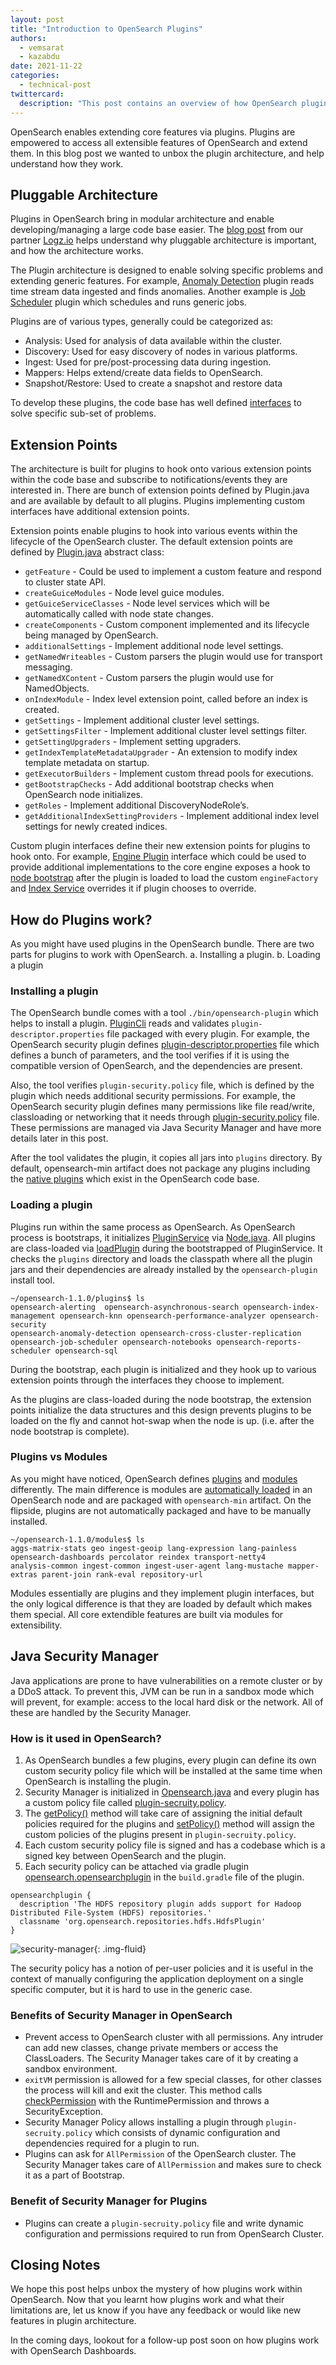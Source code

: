 ```yaml
---
layout: post
title: "Introduction to OpenSearch Plugins"
authors: 
  - vemsarat
  - kazabdu
date: 2021-11-22
categories:
  - technical-post
twittercard:
  description: "This post contains an overview of how OpenSearch plugins are loaded and interact with Java Security Manager."
---
```



OpenSearch enables extending core features via plugins. Plugins are empowered to access all extensible features of OpenSearch and extend them. In this blog post we wanted to unbox the plugin architecture, and help understand how they work.


## Pluggable Architecture

Plugins in OpenSearch bring in modular architecture and enable developing/managing a large code base easier. The [blog post](https://logz.io/blog/opensearch-plugins/) from our partner [Logz.io](http://logz.io/) helps understand why pluggable architecture is important, and how the architecture works. 

The Plugin architecture is designed to enable solving specific problems and extending generic features. For example, [Anomaly Detection](https://github.com/opensearch-project/anomaly-detection) plugin reads time stream data ingested and finds anomalies. Another example is [Job Scheduler](https://github.com/opensearch-project/job-scheduler) plugin which schedules and runs generic jobs. 

Plugins are of various types, generally could be categorized as:


* Analysis: Used for analysis of data available within the cluster. 
* Discovery: Used for easy discovery of nodes in various platforms.
* Ingest: Used for pre/post-processing data during ingestion.
* Mappers: Helps extend/create data fields to OpenSearch.
* Snapshot/Restore: Used to create a snapshot and restore data

To develop these plugins, the code base has well defined [interfaces](https://github.com/opensearch-project/OpenSearch/tree/main/server/src/main/java/org/opensearch/plugins) to solve specific sub-set of problems. 


## Extension Points

The architecture is built for plugins to hook onto various extension points within the code base and subscribe to notifications/events they are interested in. There are bunch of extension points defined by Plugin.java and are available by default to all plugins. Plugins implementing custom interfaces have additional extension points.  

Extension points enable plugins to hook into various events within the lifecycle of the OpenSearch cluster. 
The default extension points are defined by [Plugin.java](https://github.com/opensearch-project/OpenSearch/blob/main/server/src/main/java/org/opensearch/plugins/Plugin.java#L90) abstract class:


* `getFeature` - Could be used to implement a custom feature and respond to cluster state API.
* `createGuiceModules` - Node level guice modules.
* `getGuiceServiceClasses` - Node level services which will be automatically called with node state changes.
* `createComponents` - Custom component implemented and its lifecycle being managed by OpenSearch.
* `additionalSettings` - Implement additional node level settings.
* `getNamedWriteables` - Custom parsers the plugin would use for transport messaging.
* `getNamedXContent` - Custom parsers the plugin would use for NamedObjects.
* `onIndexModule` - Index level extension point, called before an index is created.
* `getSettings` - Implement additional cluster level settings.
* `getSettingsFilter` - Implement additional cluster level settings filter. 
* `getSettingUpgraders` - Implement setting upgraders. 
* `getIndexTemplateMetadataUpgrader` - An extension to modify index template metadata on startup.
* `getExecutorBuilders` - Implement custom thread pools for executions.
* `getBootstrapChecks` - Add additional bootstrap checks when OpenSearch node initializes.
* `getRoles` - Implement additional DiscoveryNodeRole’s.
* `getAdditionalIndexSettingProviders` - Implement additional index level settings for newly created indices.

Custom plugin interfaces define their new extension points for plugins to hook onto. For example, [Engine Plugin](https://github.com/opensearch-project/OpenSearch/blob/main/server/src/main/java/org/opensearch/plugins/EnginePlugin.java) interface which could be used to provide additional implementations to the core engine exposes a hook to [node bootstrap](https://github.com/opensearch-project/OpenSearch/blob/main/server/src/main/java/org/opensearch/node/Node.java#L577) after the plugin is loaded to load the custom `engineFactory` and [Index Service](https://github.com/opensearch-project/OpenSearch/blob/main/server/src/main/java/org/opensearch/indices/IndicesService.java#L763) overrides it if plugin chooses to override. 


## How do Plugins work?

As you might have used plugins in the OpenSearch bundle. There are two parts for plugins to work with OpenSearch. 
a. Installing a plugin.
b. Loading a plugin

### Installing a plugin

The OpenSearch bundle comes with a tool `./bin/opensearch-plugin` which helps to install a plugin. [PluginCli](https://github.com/opensearch-project/OpenSearch/blob/main/distribution/tools/plugin-cli/src/main/java/org/opensearch/plugins/PluginCli.java) reads and validates `plugin-descriptor.properties` file packaged with every plugin. For example, the OpenSearch security plugin defines [plugin-descriptor.properties](https://github.com/opensearch-project/security/blob/main/plugin-descriptor.properties) file which defines a bunch of parameters, and the tool verifies if it is using the compatible version of OpenSearch, and the dependencies are present. 

Also, the tool verifies `plugin-security.policy` file, which is defined by the plugin which needs additional security permissions. For example, the OpenSearch security plugin defines many permissions like file read/write, classloading or networking that it needs through [plugin-security.policy](https://github.com/opensearch-project/security/blob/main/plugin-security.policy) file. These permissions are managed via Java Security Manager and have more details later in this post.

After the tool validates the plugin, it copies all jars into `plugins` directory.
By default, opensearch-min artifact does not package any plugins including the [native plugins](https://github.com/opensearch-project/OpenSearch/tree/main/plugins) which exist in the OpenSearch code base.


### Loading a plugin

Plugins run within the same process as OpenSearch. As OpenSearch process is bootstraps, it initializes [PluginService](https://github.com/opensearch-project/OpenSearch/blob/main/server/src/main/java/org/opensearch/plugins/PluginsService.java#L124) via [Node.java](https://github.com/opensearch-project/OpenSearch/blob/main/server/src/main/java/org/opensearch/node/Node.java#L392). All plugins are class-loaded via [loadPlugin](https://github.com/opensearch-project/OpenSearch/blob/main/server/src/main/java/org/opensearch/plugins/PluginsService.java#L765:20) during the bootstrapped of PluginService. 
It checks the  `plugins` directory and loads the classpath where all the plugin jars and their dependencies are already installed by the `opensearch-plugin` install tool.

```
~/opensearch-1.1.0/plugins$ ls
opensearch-alerting  opensearch-asynchronous-search opensearch-index-management opensearch-knn opensearch-performance-analyzer opensearch-security
opensearch-anomaly-detection opensearch-cross-cluster-replication opensearch-job-scheduler opensearch-notebooks opensearch-reports-scheduler opensearch-sql
```

During the bootstrap, each plugin is initialized and they hook up to various extension points through the interfaces they choose to implement. 

As the plugins are class-loaded during the node bootstrap, the extension points initialize the data structures and this design prevents plugins to be loaded on the fly and cannot hot-swap when the node is up. (i.e. after the node bootstrap is complete). 

### Plugins vs Modules

As you might have noticed, OpenSearch defines [plugins](https://github.com/opensearch-project/OpenSearch/tree/main/plugins) and [modules](https://github.com/opensearch-project/OpenSearch/tree/main/modules) differently. The main difference is modules are [automatically loaded](https://github.com/opensearch-project/OpenSearch/blob/main/server/src/main/java/org/opensearch/plugins/PluginsService.java#L163) in an OpenSearch node and are packaged with `opensearch-min` artifact. On the flipside, plugins are not automatically packaged and have to be manually installed.


```
~/opensearch-1.1.0/modules$ ls
aggs-matrix-stats geo ingest-geoip lang-expression lang-painless opensearch-dashboards percolator reindex transport-netty4
analysis-common ingest-common ingest-user-agent lang-mustache mapper-extras parent-join rank-eval repository-url
```

Modules essentially are plugins and they implement plugin interfaces, but the only logical difference is that they are loaded by default which makes them special. All core extendible features are built via modules for extensibility.


## Java Security Manager

Java applications are prone to have vulnerabilities on a remote cluster or by a DDoS attack. To prevent this, JVM can be run in a sandbox mode which will prevent, for example: access to the local hard disk or the network. All of these are handled by the Security Manager.

### How is it used in OpenSearch?

1. As OpenSearch bundles a few plugins, every plugin can define its own custom security policy file which will be installed at the same time when OpenSearch is installing the plugin.
2. Security Manager is initialized in [Opensearch.java](https://github.com/opensearch-project/OpenSearch/blob/main/server/src/main/java/org/opensearch/bootstrap/OpenSearch.java#L91) and every plugin has a custom policy file called [plugin-secruity.policy](https://github.com/opensearch-project/anomaly-detection/blob/main/src/main/plugin-metadata/plugin-security.policy).
3. The [getPolicy()](https://github.com/opensearch-project/OpenSearch/blob/main/server/src/main/java/org/opensearch/bootstrap/OpenSearchPolicy.java#L77-L79) method will take care of assigning the initial default policies required for the plugins and [setPolicy()](https://github.com/opensearch-project/OpenSearch/blob/main/server/src/main/java/org/opensearch/bootstrap/Security.java#L134) method will assign the custom policies of the plugins present in `plugin-secruity.policy`. 
4. Each custom security policy file is signed and has a codebase which is a signed key between OpenSearch and the plugin.
5. Each security policy can be attached via gradle plugin [opensearch.opensearchplugin](https://github.com/opensearch-project/anomaly-detection/blob/main/build.gradle#L94) in the `build.gradle` file of the plugin. 

```
opensearchplugin {
  description 'The HDFS repository plugin adds support for Hadoop Distributed File-System (HDFS) repositories.'
  classname 'org.opensearch.repositories.hdfs.HdfsPlugin'
}
```

![security-manager](/assets/media/blog-images/2021-11-29-plugins-intro/security_manager.jpg){: .img-fluid}  


The security policy has a notion of per-user policies and it is useful in the context of manually configuring the application deployment on a single specific computer, but it is hard to use in the generic case.

### **Benefits of Security Manager in OpenSearch**

* Prevent access to OpenSearch cluster with all permissions. Any intruder can add new classes, change private members or access the ClassLoaders. The Security Manager takes care of it by creating a sandbox environment.
* `exitVM` permission is allowed for a few special classes, for other classes the process will kill and exit the cluster. This method calls [checkPermission](https://github.com/opensearch-project/OpenSearch/blob/main/server/src/main/java/org/opensearch/bootstrap/OpenSearch.java#L94) with the RuntimePermission and throws a SecurityException.
* Security Manager Policy allows installing a plugin through `plugin-secruity.policy` which consists of dynamic configuration and dependencies required for a plugin to run.
* Plugins can ask for `AllPermission` of the OpenSearch cluster. The Security Manager takes care of `AllPermission` and makes sure to check it as a part of Bootstrap.

### **Benefit of Security Manager for Plugins**

* Plugins can create a `plugin-secruity.policy` file and write dynamic configuration and permissions required to run from OpenSearch Cluster.

## Closing Notes

We hope this post helps unbox the mystery of how plugins work within OpenSearch. Now that you learnt how plugins work and what their limitations are, let us know if you have any feedback or would like new features in plugin architecture.

In the coming days, lookout for a follow-up post soon on how plugins work with OpenSearch Dashboards. 
